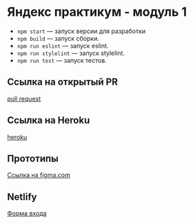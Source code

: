 # Яндекс практикум - модуль 1

- `npm start` — запуск версии для разработки
- `npm build` — запуск сборки.
- `npm run eslint` — запуск eslint.
- `npm run stylelint` — запуск stylelint.
- `npm run test` — запуск тестов.

## Cсылка на открытый PR

[pull request]()

## Cсылка на Heroku

[heroku](https://sleepy-ridge-46547.herokuapp.com/)

## Прототипы

[Ссылка на figma.com](https://www.figma.com/file/zka3ZZnxZxKY7pgC7OGpL3/yp_module_1_chat?node-id=0%3A1)

## Netlify

[Форма входа](https://yp-module-1-alexgavr89.netlify.app/)
